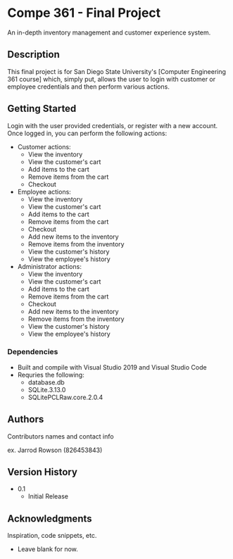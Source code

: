 # Compe 361 - Final Project

An in-depth inventory management and customer experience system.

## Description

This final project is for San Diego State University's [Computer Engineering 361 course] which, simply put, allows
the user to login with customer or employee credentials and then perform various actions.

## Getting Started

Login with the user provided credentials, or register with a new account. Once logged in, you can perform the
following actions:
- Customer actions:
    - View the inventory
    - View the customer's cart
    - Add items to the cart
    - Remove items from the cart
    - Checkout
- Employee actions:
    - View the inventory
    - View the customer's cart
    - Add items to the cart
    - Remove items from the cart
    - Checkout
    - Add new items to the inventory
    - Remove items from the inventory
    - View the customer's history
    - View the employee's history
- Administrator actions:
    - View the inventory
    - View the customer's cart
    - Add items to the cart
    - Remove items from the cart
    - Checkout
    - Add new items to the inventory
    - Remove items from the inventory
    - View the customer's history
    - View the employee's history

### Dependencies

* Built and compile with Visual Studio 2019 and Visual Studio Code
* Requries the following:
    - database.db
    - SQLite.3.13.0
    - SQLitePCLRaw.core.2.0.4

## Authors

Contributors names and contact info

ex. Jarrod Rowson (826453843)

## Version History

* 0.1
    * Initial Release

## Acknowledgments

Inspiration, code snippets, etc.
* Leave blank for now.